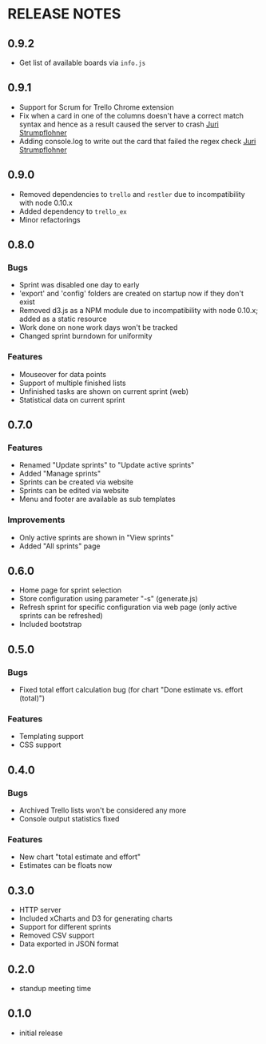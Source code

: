 # RELEASE NOTES

## 0.9.2

* Get list of available boards via `info.js`

## 0.9.1

* Support for Scrum for Trello Chrome extension
* Fix when a card in one of the columns doesn't have a correct match syntax and hence as a result caused the server to crash [Juri Strumpflohner](https://github.com/juristr "Juri Strumpflohner")
* Adding console.log to write out the card that failed the regex check [Juri Strumpflohner](https://github.com/juristr "Juri Strumpflohner")

## 0.9.0

* Removed dependencies to `trello` and `restler` due to incompatibility with node 0.10.x
* Added dependency to `trello_ex`
* Minor refactorings

## 0.8.0

### Bugs

* Sprint was disabled one day to early
* 'export' and 'config' folders are created on startup now if they don't exist
* Removed d3.js as a NPM module due to incompatibility with node 0.10.x; added as a static resource
* Work done on none work days won't be tracked
* Changed sprint burndown for uniformity

### Features

* Mouseover for data points
* Support of multiple finished lists
* Unfinished tasks are shown on current sprint (web)
* Statistical data on current sprint

## 0.7.0

### Features

* Renamed "Update sprints" to "Update active sprints"
* Added "Manage sprints"
* Sprints can be created via website
* Sprints can be edited via website
* Menu and footer are available as sub templates

### Improvements

* Only active sprints are shown in "View sprints"
* Added "All sprints" page

## 0.6.0

* Home page for sprint selection
* Store configuration using parameter "-s" (generate.js)
* Refresh sprint for specific configuration via web page (only active sprints can be refreshed)
* Included bootstrap

## 0.5.0

### Bugs

* Fixed total effort calculation bug (for chart "Done estimate vs. effort (total)")

### Features

* Templating support
* CSS support

## 0.4.0

### Bugs

* Archived Trello lists won't be considered any more
* Console output statistics fixed

### Features

* New chart "total estimate and effort"
* Estimates can be floats now

## 0.3.0

* HTTP server
* Included xCharts and D3 for generating charts
* Support for different sprints
* Removed CSV support
* Data exported in JSON format

## 0.2.0

* standup meeting time

## 0.1.0

* initial release